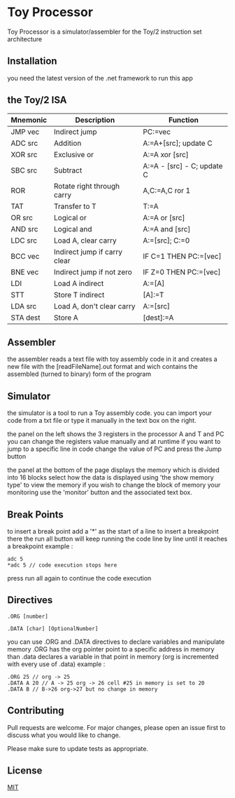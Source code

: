 # Toy Processor

Toy Processor is a simulator/assembler for the Toy/2 instruction set architecture 

## Installation

you need the latest version of the .net framework to run this app

## the Toy/2 ISA
| Mnemonic    |            Description          |         Function          |
| ----------- | --------------------------------|---------------------------|
| JMP vec     | Indirect jump                   | PC:=vec                   |
| ADC src     | Addition                        | A:=A+[src]; update C      |
| XOR src     | Exclusive or                    | 	A:=A xor [src]          |
| SBC src     | Subtract                        |A:=A - [src] - C; update C |
| 	ROR       | Rotate right through carry      | A,C:=A,C ror 1            |
|   TAT       | Transfer to T                   | 	T:=A                    |
| 	OR src    | Logical or                      | 	A:=A or [src]           |
| 	AND src   | Logical and                     | 	A:=A and [src]          |
| 	LDC src   | Load A, clear carry             | 	A:=[src]; C:=0          |
| 	BCC vec   | Indirect jump if carry clear    | 	IF C=1 THEN PC:=[vec]   |
| 	BNE vec   | Indirect jump if not zero       | 	IF Z=0 THEN PC:=[vec]   |
|     LDI     | Load A indirect                 | 	A:=[A]                  |
| 	  STT     | Store T indirect                | 	[A]:=T                  |
| 	LDA src   | Load A, don't clear carry       | 	A:=[src]                |
| 	STA dest  | Store A                         | 	[dest]:=A               |

## Assembler
the assembler reads a text file with toy assembly code in it and creates a new file
with the [readFileName].out format and wich contains the assembled (turned to binary) form of the program
## Simulator
the simulator is a tool to run a Toy assembly code.
you can import your code from a txt file or type it manually in the text box on the right.

the panel on the left shows the 3 registers in the processor A and T and PC
you can change the registers value manually and at runtime
if you want to jump to a specific line in code change the value of PC and press the Jump button

the panel at the bottom of the page displays the memory which is divided into 16 blocks
 select how the data is displayed using 'the show memory type' to view the memory
if you wish to change the block of memory your monitoring use the 'monitor' button
and the associated text box.
## Break Points
to insert a break point add a '*' as the start of a line to insert a breakpoint there
the run all button will keep running the code line by line until it reaches a breakpoint 
example :
```
adc 5
*adc 5 // code execution stops here
```
press run all again to continue the code execution
## Directives
``` 
.ORG [number]
```
``` 
.DATA [char] [OptionalNumber]
```
you can use .ORG and .DATA directives to declare variables and manipulate memory 
.ORG has the org pointer point to a specific address in memory 
than .data declares a variable in that point in memory
(org is incremented with every use of .data)
example : 
```
.ORG 25 // org -> 25  
.DATA A 20 // A -> 25 org -> 26 cell #25 in memory is set to 20
.DATA B // B->26 org->27 but no change in memory  
```
## Contributing

Pull requests are welcome. For major changes, please open an issue first
to discuss what you would like to change.

Please make sure to update tests as appropriate.

## License

[MIT](https://choosealicense.com/licenses/mit/)